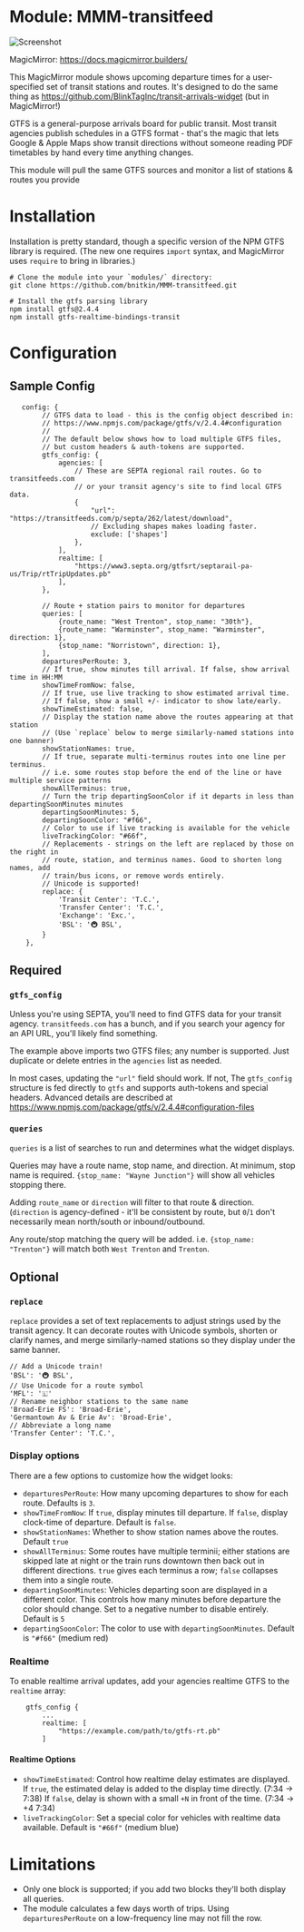 # Module: MMM-transitfeed

![Screenshot](/res/screenshot.png?raw=true "Screenshot of module")

MagicMirror: https://docs.magicmirror.builders/

This MagicMirror module shows upcoming departure times for a user-specified
set of transit stations and routes. It's designed to do the same thing as
https://github.com/BlinkTagInc/transit-arrivals-widget (but in MagicMirror!)

GTFS is a general-purpose arrivals board for public transit.
Most transit agencies publish schedules in a GTFS format - that's
the magic that lets Google & Apple Maps show transit directions without
someone reading PDF timetables by hand every time anything changes.

This module will pull the same GTFS sources and monitor a list of
stations & routes you provide


# Installation

Installation is pretty standard, though a specific version of the NPM GTFS library
is required. (The new one requires `import` syntax, and MagicMirror uses `require`
to bring in libraries.)

```
# Clone the module into your `modules/` directory:
git clone https://github.com/bnitkin/MMM-transitfeed.git

# Install the gtfs parsing library
npm install gtfs@2.4.4
npm install gtfs-realtime-bindings-transit
```

# Configuration

## Sample Config
```
   config: {
        // GTFS data to load - this is the config object described in:
        // https://www.npmjs.com/package/gtfs/v/2.4.4#configuration
        //
        // The default below shows how to load multiple GTFS files,
        // but custom headers & auth-tokens are supported.
        gtfs_config: {
            agencies: [
                // These are SEPTA regional rail routes. Go to transitfeeds.com
                // or your transit agency's site to find local GTFS data.
                {
                    "url": "https://transitfeeds.com/p/septa/262/latest/download",
                    // Excluding shapes makes loading faster.
                    exclude: ['shapes']
                },
            ],
            realtime: [
                "https://www3.septa.org/gtfsrt/septarail-pa-us/Trip/rtTripUpdates.pb"
            ],
        },

        // Route + station pairs to monitor for departures
        queries: [
            {route_name: "West Trenton", stop_name: "30th"},
            {route_name: "Warminster", stop_name: "Warminster", direction: 1},
            {stop_name: "Norristown", direction: 1},
        ],
        departuresPerRoute: 3,
        // If true, show minutes till arrival. If false, show arrival time in HH:MM
        showTimeFromNow: false,
        // If true, use live tracking to show estimated arrival time.
        // If false, show a small +/- indicator to show late/early.
        showTimeEstimated: false,
        // Display the station name above the routes appearing at that station
        // (Use `replace` below to merge similarly-named stations into one banner)
        showStationNames: true,
        // If true, separate multi-terminus routes into one line per terminus.
        // i.e. some routes stop before the end of the line or have multiple service patterns
        showAllTerminus: true,
        // Turn the trip departingSoonColor if it departs in less than departingSoonMinutes minutes
        departingSoonMinutes: 5,
        departingSoonColor: "#f66",
        // Color to use if live tracking is available for the vehicle
        liveTrackingColor: "#66f",
        // Replacements - strings on the left are replaced by those on the right in
        // route, station, and terminus names. Good to shorten long names, add
        // train/bus icons, or remove words entirely.
        // Unicode is supported!
        replace: {
            'Transit Center': 'T.C.',
            'Transfer Center': 'T.C.',
            'Exchange': 'Exc.',
            'BSL': '🚇 BSL',
        }
    },
```

## Required
### `gtfs_config`
Unless you're using SEPTA, you'll need to find GTFS
data for your transit agency. `transitfeeds.com` has a bunch, and if you
search your agency for an API URL, you'll likely find something.

The example above imports two GTFS files; any number is supported. Just duplicate or
delete entries in the `agencies` list as needed.

In most cases, updating the `"url"` field should work. If not, The `gtfs_config`
structure is fed directly to `gtfs` and supports auth-tokens and special headers.
Advanced details are described at
https://www.npmjs.com/package/gtfs/v/2.4.4#configuration-files

### `queries`
`queries` is a list of searches to run and determines what the widget displays.

Queries may have a route name, stop name, and direction. At minimum, stop name
is required. `{stop_name: "Wayne Junction"}` will show all vehicles stopping there.

Adding `route_name` or `direction` will filter to that route & direction.
(`direction` is agency-defined - it'll be consistent by route, but `0`/`1`
don't necessarily mean north/south or inbound/outbound.

Any route/stop matching the query will be added. i.e. `{stop_name: "Trenton"}`
will match both `West Trenton` and `Trenton`.

## Optional
### `replace`
`replace` provides a set of text replacements to adjust strings used by
the transit agency. It can decorate routes with Unicode symbols, shorten
or clarify names, and merge similarly-named stations so they display under
the same banner.
```
// Add a Unicode train!
'BSL': '🚇 BSL',
// Use Unicode for a route symbol
'MFL': '🇱'
// Rename neighbor stations to the same name
'Broad-Erie FS': 'Broad-Erie',
'Germantown Av & Erie Av': 'Broad-Erie',
// Abbreviate a long name
'Transfer Center': 'T.C.',
```

### Display options
There are a few options to customize how the widget looks:

 - `departuresPerRoute`: How many upcoming departures to show for each route.
   Defaults is `3`.
 - `showTimeFromNow`: If `true`, display minutes till departure. If `false`, display
   clock-time of departure. Default is `false`.
 - `showStationNames`: Whether to show station names above the routes. Default `true`
 - `showAllTerminus`: Some routes have multiple terminii; either stations are skipped
   late at night or the train runs downtown then back out in different directions.
   `true` gives each terminus a row; `false` collapses them into a single route.
 - `departingSoonMinutes`: Vehicles departing soon are displayed in a different color. This
   controls how many minutes before departure the color should change. Set to a negative
   number to disable entirely. Default is `5`
 - `departingSoonColor`: The color to use with `departingSoonMinutes`.
   Default is `"#f66"` (medium red)

### Realtime
To enable realtime arrival updates, add your agencies realtime GTFS to
the `realtime` array:
```
    gtfs_config {
        ...
        realtime: [
            "https://example.com/path/to/gtfs-rt.pb"
        ]
```
#### Realtime Options
 - `showTimeEstimated`: Control how realtime delay estimates are displayed.
   If `true`, the estimated delay is added to the display time directly. (7:34 -> 7:38)
   If `false`, delay is shown with a small `+N` in front of the time. (7:34 -> +4 7:34)
 - `liveTrackingColor`: Set a special color for vehicles with realtime data
   available. Default is `"#66f"` (medium blue)

# Limitations
 - Only one block is supported; if you add two blocks they'll both display all queries.
 - The module calculates a few days worth of trips. Using `departuresPerRoute` on 
   a low-frequency line may not fill the row.
